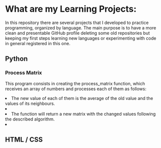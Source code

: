 # What are my Learning Projects:

In this repository there are several projects that I developed to practice programming, organized by language. The main purpose is to have a more clean and presentable GitHub profile deleting some old repositories but keeping my first steps learning new languages or experimenting with code in general registered in this one.


## Python

### Process Matrix

This program consists in creating the process_matrix function, which receives an array of numbers and processes each of them as follows:

<li>The new value of each of them is the average of the old value and the values of its neighbours.<li>
<li>The function will return a new matrix with the changed values following the described algorithm.<li>

## HTML / CSS 